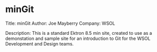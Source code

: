 minGit
======
Title: minGit
Author: Joe Mayberry
Company: WSOL

Description: 
This is a standard Ektron 8.5 min site, created to use as a demonstation and sample site for an 
introduction to Git for the WSOL Development and Design teams.
